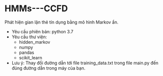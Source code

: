 # HMMs---CCFD
Phát hiện gian lận thẻ tín dụng bằng mô hình Markov ẩn.
* Yêu cầu phiên bản: python 3.7
* Yêu cầu thư viện:
   * hidden_markov
   * numpy
   * pandas
   * scikit_learn
 * Lưu ý: Thay đổi đường dẫn tới file training_data.txt trong file main.py đến đúng đường dẫn trong máy của bạn.
